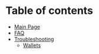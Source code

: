 # Table of contents

* [Main Page](README.md)
* [FAQ](faq.md)
* [Troubleshooting](troubleshooting/README.md)
  * [Wallets](troubleshooting/wallets.md)

